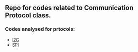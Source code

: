 ## Repo for codes related to Communication Protocol class.

### Codes analysed for prtocols:
 - [I2C](./I2C%20RTC/)
 - [SPI](SPI%20Esps/)